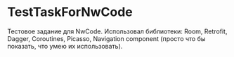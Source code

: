 # TestTaskForNwCode
Тестовое задание для NwCode.
Использовал библиотеки: Room, Retrofit, Dagger, Coroutines, Picasso, Navigation component (просто что бы показать, что умею их использовать).
